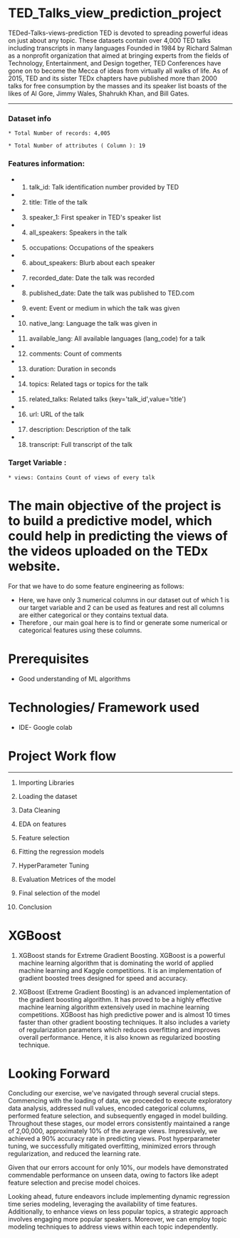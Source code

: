 # TED_Talks_view_prediction_project
TEDed-Talks-views-prediction
TED is devoted to spreading powerful ideas on just about any topic. These datasets contain over 4,000 TED talks including transcripts in many languages Founded in 1984 by Richard Salman as a nonprofit organization that aimed at bringing experts from the fields of Technology, Entertainment, and Design together, TED Conferences have gone on to become the Mecca of ideas from virtually all walks of life. As of 2015, TED and its sister TEDx chapters have published more than 2000 talks for free consumption by the masses and its speaker list boasts of the likes of Al Gore, Jimmy Wales, Shahrukh Khan, and Bill Gates.

---

### Dataset info
    * Total Number of records: 4,005

    * Total Number of attributes ( Column ): 19

### Features information:
* 1. talk_id: Talk identification number provided by TED
* 2. title: Title of the talk
* 3. speaker_1: First speaker in TED's speaker list
* 4. all_speakers: Speakers in the talk
* 5. occupations: Occupations of the speakers
* 6. about_speakers: Blurb about each speaker
* 7. recorded_date: Date the talk was recorded
* 8. published_date: Date the talk was published to TED.com
* 9. event: Event or medium in which the talk was given
* 10. native_lang: Language the talk was given in
* 11. available_lang: All available languages (lang_code) for a talk
* 12. comments: Count of comments
* 13. duration: Duration in seconds
* 14. topics: Related tags or topics for the talk
* 15. related_talks: Related talks (key='talk_id',value='title')
* 16. url: URL of the talk
* 17. description: Description of the talk
* 18. transcript: Full transcript of the talk
 
### Target Variable :

    * views: Contains Count of views of every talk

# The main objective of the project is to build a predictive model, which could help in predicting the views of the videos uploaded on the TEDx website. 
For that we have to do some feature engineering as follows:

* Here, we have only 3 numerical columns in our dataset out of which 1 is our target variable and 2 can be used as features and rest all columns are either categorical or they contains textual data.
* Therefore , our main goal here is to find or generate some numerical or categorical features using these columns. 

# Prerequisites

  * Good understanding of ML algorithms

# Technologies/ Framework used

  * IDE- Google colab

# Project Work flow
---

1. Importing Libraries

2. Loading the dataset

3. Data Cleaning

4. EDA on features

5. Feature selection

6. Fitting the regression models

7. HyperParameter Tuning

8. Evaluation Metrices of the model

9. Final selection of the model

10. Conclusion

# XGBoost

1. XGBoost stands for Extreme Gradient Boosting. XGBoost is a powerful machine learning algorithm that is dominating the world of applied machine learning and Kaggle competitions. It is an implementation of gradient boosted trees designed for speed and accuracy.

2. XGBoost (Extreme Gradient Boosting) is an advanced implementation of the gradient boosting algorithm. It has proved to be a highly effective machine learning algorithm extensively used in machine learning competitions. XGBoost has high predictive power and is almost 10 times faster than other gradient boosting techniques. It also includes a variety of regularization parameters which reduces overfitting and improves overall performance. Hence, it is also known as regularized boosting technique.

# Looking Forward

Concluding our exercise, we've navigated through several crucial steps. Commencing with the loading of data, we proceeded to execute exploratory data analysis, addressed null values, encoded categorical columns, performed feature selection, and subsequently engaged in model building. Throughout these stages, our model errors consistently maintained a range of 2,00,000, approximately 10% of the average views. Impressively, we achieved a 90% accuracy rate in predicting views. Post hyperparameter tuning, we successfully mitigated overfitting, minimized errors through regularization, and reduced the learning rate.

Given that our errors account for only 10%, our models have demonstrated commendable performance on unseen data, owing to factors like adept feature selection and precise model choices.

Looking ahead, future endeavors include implementing dynamic regression time series modeling, leveraging the availability of time features. Additionally, to enhance views on less popular topics, a strategic approach involves engaging more popular speakers. Moreover, we can employ topic modeling techniques to address views within each topic independently.


























